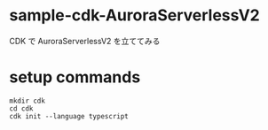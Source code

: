 # sample-cdk-AuroraServerlessV2

CDK で AuroraServerlessV2 を立ててみる

# setup commands

```
mkdir cdk
cd cdk
cdk init --language typescript
```
